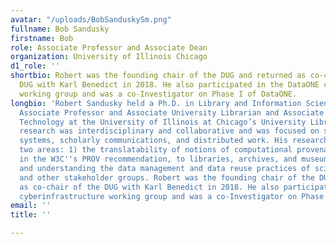 ```yaml
---
avatar: "/uploads/BobSanduskySm.png"
fullname: Bob Sandusky
firstname: Bob
role: Associate Professor and Associate Dean
organization: University of Illinois Chicago
d1_role: ''
shortbio: Robert was the founding chair of the DUG and returned as co-chair of the
  DUG with Karl Benedict in 2018. He also participated in the DataONE cyberinfrastructure
  working group and was a co-Investigator on Phase I of DataONE.
longbio: 'Robert Sandusky held a Ph.D. in Library and Information Science and was
  Associate Professor and Associate University Librarian and Associate Dean for Information
  Technology at the University of Illinois at Chicago’s University Library. Robert’s
  research was interdisciplinary and collaborative and was focused on sociotechnical
  systems, scholarly communications, and distributed work. His research focused on
  two areas: 1) the translatability of notions of computational provenance, as embodied
  in the W3C''s PROV recommendation, to libraries, archives, and museums and 2) supporting
  and understanding the data management and data reuse practices of scientists, librarians,
  and other stakeholder groups. Robert was the founding chair of the DUG and returned
  as co-chair of the DUG with Karl Benedict in 2018. He also participated in the DataONE
  cyberinfrastructure working group and was a co-Investigator on Phase I of DataONE.'
email: ''
title: ''

---
```

